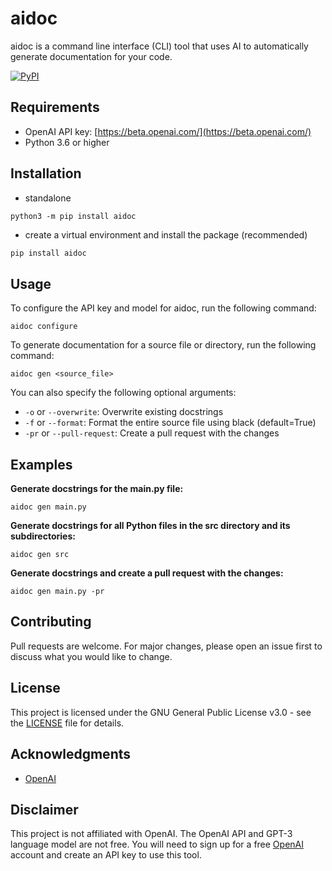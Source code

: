 # aidoc

aidoc is a command line interface (CLI) tool that uses AI to automatically generate documentation for your code.

[![PyPI](https://badge.fury.io/py/aidoc.svg)](https://pypi.org/project/aidoc/0.1.2/)

## Requirements

- OpenAI API key: [https://beta.openai.com/](https://beta.openai.com/)
- Python 3.6 or higher


## Installation

- standalone

```
python3 -m pip install aidoc
```

- create a virtual environment and install the package (recommended)

```bash
pip install aidoc
```

## Usage

To configure the API key and model for aidoc, run the following command:

```
aidoc configure
```

To generate documentation for a source file or directory, run the following command:

```
aidoc gen <source_file>
```

You can also specify the following optional arguments:

- `-o` or `--overwrite`: Overwrite existing docstrings
- `-f` or `--format`: Format the entire source file using black (default=True)
- `-pr` or `--pull-request`: Create a pull request with the changes

## Examples

**Generate docstrings for the main.py file:**

```
aidoc gen main.py
```

**Generate docstrings for all Python files in the src directory and its subdirectories:**

```
aidoc gen src
```

**Generate docstrings and create a pull request with the changes:**

```
aidoc gen main.py -pr
```

## Contributing

Pull requests are welcome. For major changes, please open an issue first to discuss what you would like to change.

## License

This project is licensed under the GNU General Public License v3.0 - see the [LICENSE](LICENSE) file for details.

## Acknowledgments

* [OpenAI](https://openai.com/)

## Disclaimer

This project is not affiliated with OpenAI. The OpenAI API and GPT-3 language model are not free. You will need to sign up for a free [OpenAI](https://beta.openai.com/) account and create an API key to use this tool.